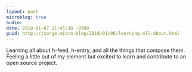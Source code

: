 ```yaml
---
layout: post
microblog: true
audio: 
date: 2018-01-07 21:45:38 -0700
guid: http://jsorge.micro.blog/2018/01/08/learning-all-about.html
---
```

Learning all about h-feed, h-entry, and all the things that compose them. Feeling a little out of my element but excited to learn and contribute to an open source project.

